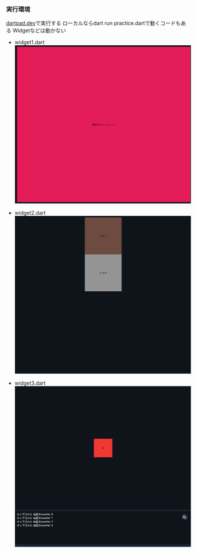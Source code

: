 
### 実行環境
[dartpad.dev](https://dartpad.dev/)で実行する
ローカルならdart run practice.dartで動くコードもある
Widgetなどは動かない

- widget1.dart
![alt text](image.png)

- widget2.dart
![alt text](image-1.png)


- widget3.dart
![alt text](image-2.png)